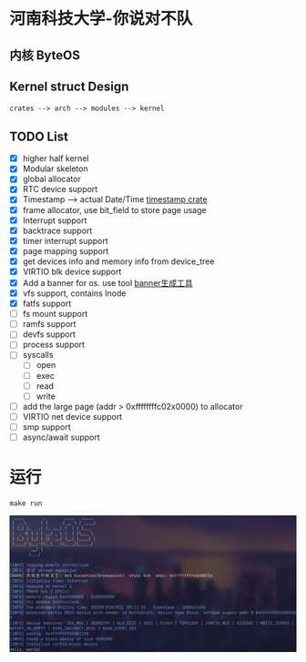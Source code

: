 # 河南科技大学-你说对不队

## 内核 ByteOS

## Kernel struct Design

```plain
crates --> arch --> modules --> kernel
```

## TODO List
- [x] higher half kernel
- [x] Modular skeleton
- [x] global allocator
- [x] RTC device support
- [x] Timestamp --> actual Date/Time [timestamp crate](crates/timestamp/)
- [x] frame allocator, use bit_field to store page usage
- [x] Interrupt support
- [x] backtrace support
- [x] timer interrupt support
- [x] page mapping support
- [x] get devices info and memory info from device_tree
- [x] VIRTIO blk device support
- [x] Add a banner for os. use tool [banner生成工具](http://patorjk.com/software/taag/#p=display&f=Big&t=ByteOS)
- [x] vfs support, contains Inode
- [x] fatfs support
- [ ] fs mount support
- [ ] ramfs support
- [ ] devfs support
- [ ] process support
- [ ] syscalls
    - [ ] open
    - [ ] exec
    - [ ] read
    - [ ] write
- [ ] add the large page (addr > 0xffffffffc02x0000) to allocator
- [ ] VIRTIO net device support
- [ ] smp support
- [ ] async/await support

# 运行

```shell
make run
```

![](./run.png)
